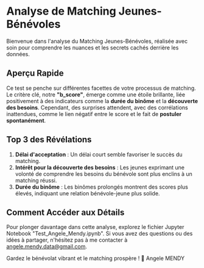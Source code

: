 # Analyse de Matching Jeunes-Bénévoles

Bienvenue dans l'analyse du Matching Jeunes-Bénévoles, réalisée avec soin pour comprendre les nuances et les secrets cachés derrière les données.

## Aperçu Rapide

Ce test se penche sur différentes facettes de votre processus de matching. Le critère clé, notre **"b_score"**, émerge comme une étoile brillante, liée positivement à des indicateurs comme la **durée du binôme** et la **découverte des besoins**. Cependant, des surprises attendent, avec des corrélations inattendues, comme le lien négatif entre le score et le fait de **postuler spontanément**.

## Top 3 des Révélations

1. **Délai d'acceptation** : Un délai court semble favoriser le succès du matching.
2. **Intérêt pour la découverte des besoins** : Les jeunes exprimant une volonté de comprendre les besoins du bénévole sont plus enclins à un matching réussi.
3. **Durée du binôme** : Les binômes prolongés montrent des scores plus élevés, indiquant une relation bénévole-jeune plus solide.

## Comment Accéder aux Détails

Pour plonger davantage dans cette analyse, explorez le fichier Jupyter Notebook "Test_Angele_Mendy.ipynb". Si vous avez des questions ou des idées à partager, n'hésitez pas à me contacter à angele.mendy.data@gmail.com.

Gardez le bénévolat vibrant et le matching prospère ! 🌟
Angele MENDY
